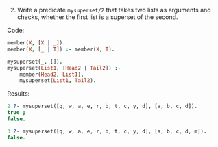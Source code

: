 2. Write a predicate `mysuperset/2` that takes two lists as arguments and checks, whether
the first list is a superset of the second.

Code:

```prolog
member(X, [X | _]).
member(X, [_ | T]) :- member(X, T).

mysuperset(_, []).
mysuperset(List1, [Head2 | Tail2]) :- 
    member(Head2, List1),
    mysuperset(List1, Tail2).
```

Results:

```prolog
2 ?- mysuperset([q, w, a, e, r, b, t, c, y, d], [a, b, c, d]).
true ;
false.

3 ?- mysuperset([q, w, a, e, r, b, t, c, y, d], [a, b, c, d, m]). 
false.
```